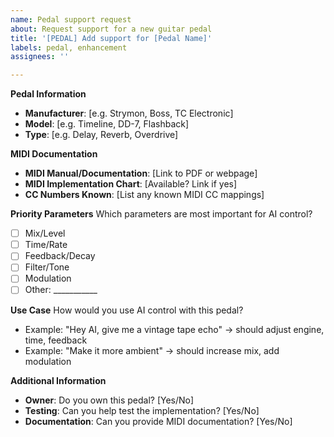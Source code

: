 ```yaml
---
name: Pedal support request  
about: Request support for a new guitar pedal
title: '[PEDAL] Add support for [Pedal Name]'
labels: pedal, enhancement
assignees: ''

---
```


**Pedal Information**
- **Manufacturer**: [e.g. Strymon, Boss, TC Electronic]
- **Model**: [e.g. Timeline, DD-7, Flashback]
- **Type**: [e.g. Delay, Reverb, Overdrive]

**MIDI Documentation**
- **MIDI Manual/Documentation**: [Link to PDF or webpage]
- **MIDI Implementation Chart**: [Available? Link if yes]
- **CC Numbers Known**: [List any known MIDI CC mappings]

**Priority Parameters**
Which parameters are most important for AI control?
- [ ] Mix/Level
- [ ] Time/Rate  
- [ ] Feedback/Decay
- [ ] Filter/Tone
- [ ] Modulation
- [ ] Other: ___________

**Use Case**
How would you use AI control with this pedal?
- Example: "Hey AI, give me a vintage tape echo" → should adjust engine, time, feedback
- Example: "Make it more ambient" → should increase mix, add modulation

**Additional Information**
- **Owner**: Do you own this pedal? [Yes/No]
- **Testing**: Can you help test the implementation? [Yes/No]  
- **Documentation**: Can you provide MIDI documentation? [Yes/No]
